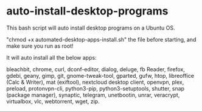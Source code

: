 # auto-install-desktop-programs
This bash script will auto install desktop programs on a Ubuntu OS.

"chmod +x automated-desktop-apps-install.sh" the file before starting, and make sure you run as root!

It will auto install all the below apps:

bleachbit, chrome, curl, dconf-editor, dialog, deluge, fb Reader, firefox, gdebi, geany, gimp, git, gnome-tweak-tool, gparted, gufw, htop, libreoffice (Calc & Writer), mat (exiftool), nextcloud desktop client, openvpn, plex, preload, protonvpn-cli, python3-pip, python3-setuptools, shutter, snap (package manager), synaptic, telegram, unetbootin, unrar, veracrypt, virtualbox, vlc, webtorrent, wget, zip.

